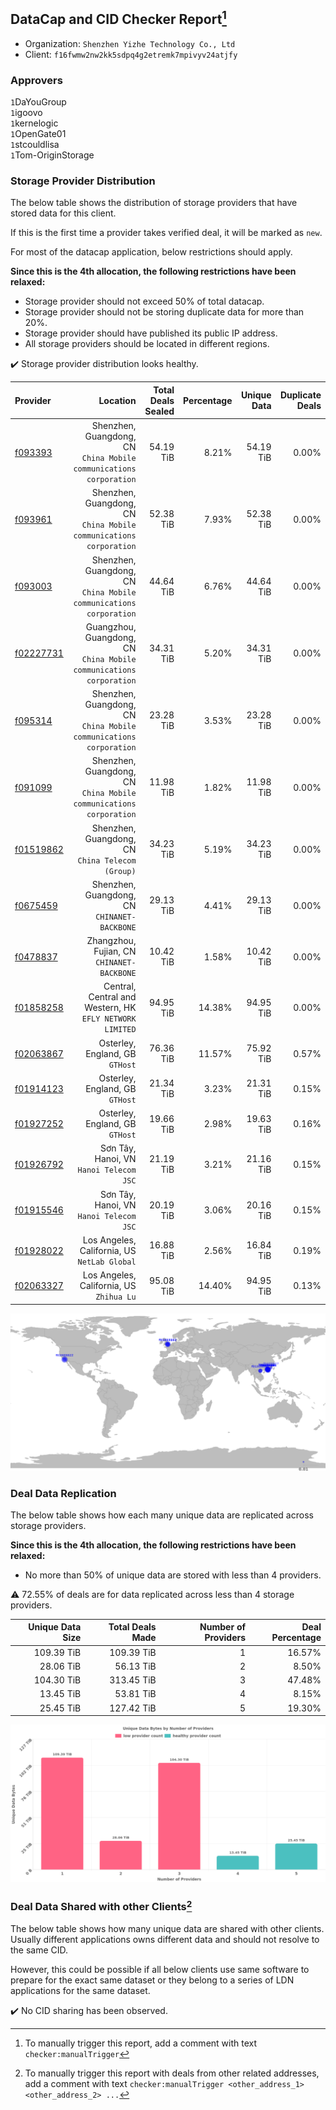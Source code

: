 ## DataCap and CID Checker Report[^1]
 - Organization: `Shenzhen Yizhe Technology Co., Ltd`
 - Client: `f16fwmw2nw2kk5sdpq4g2etremk7mpivyv24atjfy`
### Approvers
`1`DaYouGroup<br/>`1`igoovo<br/>`1`kernelogic<br/>`1`OpenGate01<br/>`1`stcouldlisa<br/>`1`Tom-OriginStorage

### Storage Provider Distribution
The below table shows the distribution of storage providers that have stored data for this client.

If this is the first time a provider takes verified deal, it will be marked as `new`.

For most of the datacap application, below restrictions should apply.

**Since this is the 4th allocation, the following restrictions have been relaxed:**
 - Storage provider should not exceed 50% of total datacap.
 - Storage provider should not be storing duplicate data for more than 20%.
 - Storage provider should have published its public IP address.
 - All storage providers should be located in different regions.

✔️ Storage provider distribution looks healthy.

| Provider                                              |                                                               Location | Total Deals Sealed | Percentage | Unique Data | Duplicate Deals |
| :---------------------------------------------------- | ---------------------------------------------------------------------: | -----------------: | ---------: | ----------: | --------------: |
| [f093393](https://filfox.info/en/address/f093393)     |  Shenzhen, Guangdong, CN<br/>`China Mobile communications corporation` |          54.19 TiB |      8.21% |   54.19 TiB |           0.00% |
| [f093961](https://filfox.info/en/address/f093961)     |  Shenzhen, Guangdong, CN<br/>`China Mobile communications corporation` |          52.38 TiB |      7.93% |   52.38 TiB |           0.00% |
| [f093003](https://filfox.info/en/address/f093003)     |  Shenzhen, Guangdong, CN<br/>`China Mobile communications corporation` |          44.64 TiB |      6.76% |   44.64 TiB |           0.00% |
| [f02227731](https://filfox.info/en/address/f02227731) | Guangzhou, Guangdong, CN<br/>`China Mobile communications corporation` |          34.31 TiB |      5.20% |   34.31 TiB |           0.00% |
| [f095314](https://filfox.info/en/address/f095314)     |  Shenzhen, Guangdong, CN<br/>`China Mobile communications corporation` |          23.28 TiB |      3.53% |   23.28 TiB |           0.00% |
| [f091099](https://filfox.info/en/address/f091099)     |  Shenzhen, Guangdong, CN<br/>`China Mobile communications corporation` |          11.98 TiB |      1.82% |   11.98 TiB |           0.00% |
| [f01519862](https://filfox.info/en/address/f01519862) |                    Shenzhen, Guangdong, CN<br/>`China Telecom (Group)` |          34.23 TiB |      5.19% |   34.23 TiB |           0.00% |
| [f0675459](https://filfox.info/en/address/f0675459)   |                        Shenzhen, Guangdong, CN<br/>`CHINANET-BACKBONE` |          29.13 TiB |      4.41% |   29.13 TiB |           0.00% |
| [f0478837](https://filfox.info/en/address/f0478837)   |                          Zhangzhou, Fujian, CN<br/>`CHINANET-BACKBONE` |          10.42 TiB |      1.58% |   10.42 TiB |           0.00% |
| [f01858258](https://filfox.info/en/address/f01858258) |            Central, Central and Western, HK<br/>`EFLY NETWORK LIMITED` |          94.95 TiB |     14.38% |   94.95 TiB |           0.00% |
| [f02063867](https://filfox.info/en/address/f02063867) |                                     Osterley, England, GB<br/>`GTHost` |          76.36 TiB |     11.57% |   75.92 TiB |           0.57% |
| [f01914123](https://filfox.info/en/address/f01914123) |                                     Osterley, England, GB<br/>`GTHost` |          21.34 TiB |      3.23% |   21.31 TiB |           0.15% |
| [f01927252](https://filfox.info/en/address/f01927252) |                                     Osterley, England, GB<br/>`GTHost` |          19.66 TiB |      2.98% |   19.63 TiB |           0.16% |
| [f01926792](https://filfox.info/en/address/f01926792) |                             Sơn Tây, Hanoi, VN<br/>`Hanoi Telecom JSC` |          21.19 TiB |      3.21% |   21.16 TiB |           0.15% |
| [f01915546](https://filfox.info/en/address/f01915546) |                             Sơn Tây, Hanoi, VN<br/>`Hanoi Telecom JSC` |          20.19 TiB |      3.06% |   20.16 TiB |           0.15% |
| [f01928022](https://filfox.info/en/address/f01928022) |                        Los Angeles, California, US<br/>`NetLab Global` |          16.88 TiB |      2.56% |   16.84 TiB |           0.19% |
| [f02063327](https://filfox.info/en/address/f02063327) |                            Los Angeles, California, US<br/>`Zhihua Lu` |          95.08 TiB |     14.40% |   94.95 TiB |           0.13% |

<img src="https://raw.githubusercontent.com/data-preservation-programs/filplus-checker-assets/main/filecoin-project/filecoin-plus-large-datasets/issues/1017/1689769003893.png"/>

### Deal Data Replication
The below table shows how each many unique data are replicated across storage providers.


**Since this is the 4th allocation, the following restrictions have been relaxed:**
- No more than 50% of unique data are stored with less than 4 providers.

⚠️ 72.55% of deals are for data replicated across less than 4 storage providers.

| Unique Data Size | Total Deals Made | Number of Providers | Deal Percentage |
| ---------------: | ---------------: | ------------------: | --------------: |
|       109.39 TiB |       109.39 TiB |                   1 |          16.57% |
|        28.06 TiB |        56.13 TiB |                   2 |           8.50% |
|       104.30 TiB |       313.45 TiB |                   3 |          47.48% |
|        13.45 TiB |        53.81 TiB |                   4 |           8.15% |
|        25.45 TiB |       127.42 TiB |                   5 |          19.30% |

<img src="https://raw.githubusercontent.com/data-preservation-programs/filplus-checker-assets/main/filecoin-project/filecoin-plus-large-datasets/issues/1017/1689769004811.png"/>

### Deal Data Shared with other Clients[^3]
The below table shows how many unique data are shared with other clients.
Usually different applications owns different data and should not resolve to the same CID.

However, this could be possible if all below clients use same software to prepare for the exact same dataset or they belong to a series of LDN applications for the same dataset.

✔️ No CID sharing has been observed.

[^1]: To manually trigger this report, add a comment with text `checker:manualTrigger`

[^2]: Deals from those addresses are combined into this report as they are specified with `checker:manualTrigger`

[^3]: To manually trigger this report with deals from other related addresses, add a comment with text `checker:manualTrigger <other_address_1> <other_address_2> ...`

